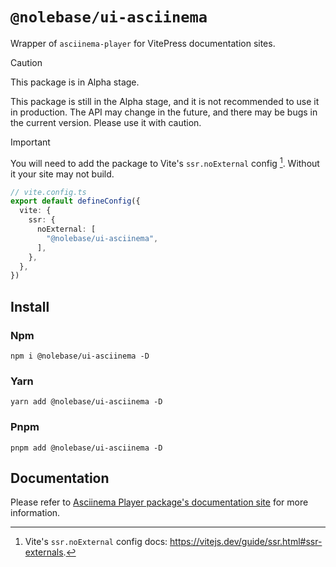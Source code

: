 # `@nolebase/ui-asciinema`

Wrapper of `asciinema-player` for VitePress documentation sites.

> [!CAUTION]
>
> This package is in Alpha stage.
>
> This package is still in the Alpha stage, and it is not recommended to use it in production. The API may change in the future, and there may be bugs in the current version. Please use it with caution.

> [!IMPORTANT]
>
> You will need to add the package to Vite's `ssr.noExternal` config [^1]. Without it your site may not build.
>
> ```typescript
> // vite.config.ts
> export default defineConfig({
>   vite: {
>     ssr: {
>       noExternal: [
>         "@nolebase/ui-asciinema",
>       ],
>     },
>   },
> })
> ```

[^1]: Vite's `ssr.noExternal` config docs: https://vitejs.dev/guide/ssr.html#ssr-externals.

## Install

### Npm

```shell
npm i @nolebase/ui-asciinema -D
```

### Yarn

```shell
yarn add @nolebase/ui-asciinema -D
```

### Pnpm

```shell
pnpm add @nolebase/ui-asciinema -D
```

## Documentation

Please refer to [Asciinema Player package's documentation site](https://nolebase-integrations.ayaka.io/pages/en/ui/asciinema-player/) for more information.
